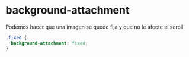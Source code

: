 # background-attachment

Podemos hacer que una imagen se quede fija y que no le afecte el scroll

```css
.fixed {
  background-attachment: fixed;
} 
```
